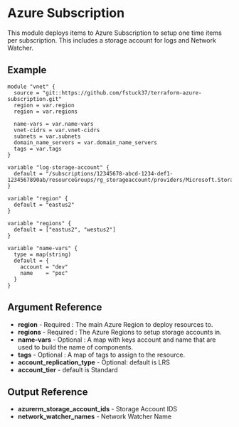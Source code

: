 Azure Subscription
=============

This module deploys items to Azure Subscription to setup one time items per subscription.
This includes a storage account for logs and Network Watcher.


Example
------------
```
module "vnet" {
  source = "git::https://github.com/fstuck37/terraform-azure-subscription.git"
  region = var.region
  region = var.regions

  name-vars = var.name-vars
  vnet-cidrs = var.vnet-cidrs
  subnets = var.subnets  
  domain_name_servers = var.domain_name_servers
  tags = var.tags
}

variable "log-storage-account" {
  default = "/subscriptions/12345678-abcd-1234-def1-1234567890ab/resourceGroups/rg_storageaccount/providers/Microsoft.Storage/storageAccounts/logsexample"
}

variable "region" {
  default = "eastus2"
}

variable "regions" {
  default = ["eastus2", "westus2"]
}

variable "name-vars" {
  type = map(string)
  default = {
    account = "dev"
    name    = "poc"
  }
}
```

Argument Reference
------------
   * **region** - Required : The main Azure Region to deploy resources to.
   * **regions** - Required : The Azure Regions to setup storage accounts in.
   * **name-vars** - Optional : A map with keys account and name that are used to build the name of components.
   * **tags** - Optional : A map of tags to assign to the resource.
   * **account_replication_type** - Optional: default is LRS
   * **account_tier** - default is Standard

Output Reference
------------
   * **azurerm_storage_account_ids** - Storage Account IDS
   * **network_watcher_names** - Network Watcher Name